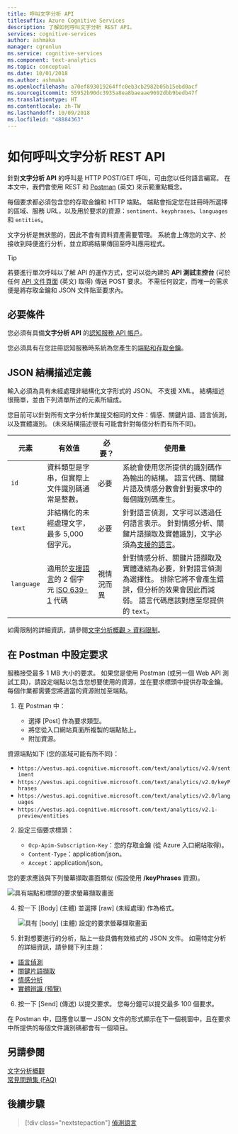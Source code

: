 ```yaml
---
title: 呼叫文字分析 API
titlesuffix: Azure Cognitive Services
description: 了解如何呼叫文字分析 REST API。
services: cognitive-services
author: ashmaka
manager: cgronlun
ms.service: cognitive-services
ms.component: text-analytics
ms.topic: conceptual
ms.date: 10/01/2018
ms.author: ashmaka
ms.openlocfilehash: a70ef893019264ffc0eb3cb2982b05b15ebd0acf
ms.sourcegitcommit: 55952b90dc3935a8ea8baeaae9692dbb9bedb47f
ms.translationtype: HT
ms.contentlocale: zh-TW
ms.lasthandoff: 10/09/2018
ms.locfileid: "48884363"
---
```

# <a name="how-to-call-the-text-analytics-rest-api"></a>如何呼叫文字分析 REST API

針對**文字分析 API** 的呼叫是 HTTP POST/GET 呼叫，可由您以任何語言編寫。 在本文中，我們會使用 REST 和 [Postman](https://chrome.google.com/webstore/detail/postman/fhbjgbiflinjbdggehcddcbncdddomop) \(英文\) 來示範重點概念。

每個要求都必須包含您的存取金鑰和 HTTP 端點。 端點會指定您在註冊時所選擇的區域、服務 URL，以及用於要求的資源：`sentiment`、`keyphrases`、`languages` 和 `entities`。 

文字分析是無狀態的，因此不會有資料資產需要管理。 系統會上傳您的文字、於接收到時便進行分析，並立即將結果傳回至呼叫應用程式。

> [!Tip]
> 若要進行單次呼叫以了解 API 的運作方式，您可以從內建的 **API 測試主控台** (可於任何 [API 文件頁面](https://westus.dev.cognitive.microsoft.com/docs/services/TextAnalytics.V2.0/operations/56f30ceeeda5650db055a3c6) \(英文\) 取得) 傳送 POST 要求。 不需任何設定，而唯一的需求便是將存取金鑰和 JSON 文件貼至要求內。 

## <a name="prerequisites"></a>必要條件

您必須有具備**文字分析 API** 的[認知服務 API 帳戶](https://docs.microsoft.com/azure/cognitive-services/cognitive-services-apis-create-account)。 

您必須具有在您註冊認知服務時系統為您產生的[端點和存取金鑰](text-analytics-how-to-access-key.md)。 

<a name="json-schema"></a>

## <a name="json-schema-definition"></a>JSON 結構描述定義

輸入必須為具有未經處理非結構化文字形式的 JSON。 不支援 XML。 結構描述很簡單，並由下列清單所述的元素所組成。 

您目前可以針對所有文字分析作業提交相同的文件：情感、關鍵片語、語言偵測，以及實體識別。 (未來結構描述很有可能會針對每個分析而有所不同)。

| 元素 | 有效值 | 必要？ | 使用量 |
|---------|--------------|-----------|-------|
|`id` |資料類型是字串，但實際上文件識別碼通常是整數。 | 必要 | 系統會使用您所提供的識別碼作為輸出的結構。 語言代碼、關鍵片語及情感分數會針對要求中的每個識別碼產生。|
|`text` | 非結構化的未經處理文字，最多 5,000 個字元。 | 必要 | 針對語言偵測，文字可以透過任何語言表示。 針對情感分析、關鍵片語擷取及實體識別，文字必須為[支援的語言](../text-analytics-supported-languages.md)。 |
|`language` | 適用於[支援語言](../text-analytics-supported-languages.md)的 2 個字元 [ISO 639-1](https://en.wikipedia.org/wiki/List_of_ISO_639-1_codes) 代碼 | 視情況而異 | 針對情感分析、關鍵片語擷取及實體連結為必要，針對語言偵測為選擇性。 排除它將不會產生錯誤，但分析的效果會因此而減弱。 語言代碼應該對應至您提供的 `text`。 |

如需限制的詳細資訊，請參閱[文字分析概觀 > 資料限制](../overview.md#data-limits)。 

## <a name="set-up-a-request-in-postman"></a>在 Postman 中設定要求

服務接受最多 1 MB 大小的要求。 如果您是使用 Postman (或另一個 Web API 測試工具)，請設定端點以包含您想要使用的資源，並在要求標頭中提供存取金鑰。 每個作業都需要您將適當的資源附加至端點。 

1. 在 Postman 中：

   + 選擇 [Post] 作為要求類型。
   + 將您從入口網站頁面所複製的端點貼上。
   + 附加資源。

  資源端點如下 (您的區域可能有所不同)：

   + `https://westus.api.cognitive.microsoft.com/text/analytics/v2.0/sentiment`
   + `https://westus.api.cognitive.microsoft.com/text/analytics/v2.0/keyPhrases`
   + `https://westus.api.cognitive.microsoft.com/text/analytics/v2.0/languages`
   + `https://westus.api.cognitive.microsoft.com/text/analytics/v2.1-preview/entities`

2. 設定三個要求標頭：

   + `Ocp-Apim-Subscription-Key`：您的存取金鑰 (從 Azure 入口網站取得)。
   + `Content-Type`：application/json。
   + `Accept`：application/json。

  您的要求應該與下列螢幕擷取畫面類似 (假設使用 **/keyPhrases** 資源)。

   ![具有端點和標頭的要求螢幕擷取畫面](../media/postman-request-keyphrase-1.png)

4. 按一下 [Body] \(主體\) 並選擇 [raw] \(未經處理\) 作為格式。

   ![具有 [body] \(主體\) 設定的要求螢幕擷取畫面](../media/postman-request-body-raw.png)

5. 針對想要進行的分析，貼上一些具備有效格式的 JSON 文件。 如需特定分析的詳細資訊，請參閱下列主題：

  + [語言偵測](text-analytics-how-to-language-detection.md)  
  + [關鍵片語擷取](text-analytics-how-to-keyword-extraction.md)  
  + [情感分析](text-analytics-how-to-sentiment-analysis.md)  
  + [實體辨識 (預覽)](text-analytics-how-to-entity-linking.md)  


6. 按一下 [Send] \(傳送\) 以提交要求。 您每分鐘可以提交最多 100 個要求。 

  在 Postman 中，回應會以單一 JSON 文件的形式顯示在下一個視窗中，且在要求中所提供的每個文件識別碼都會有一個項目。

## <a name="see-also"></a>另請參閱 

 [文字分析概觀](../overview.md)  
 [常見問題集 (FAQ)](../text-analytics-resource-faq.md)

## <a name="next-steps"></a>後續步驟

> [!div class="nextstepaction"]
> [偵測語言](text-analytics-how-to-language-detection.md)
